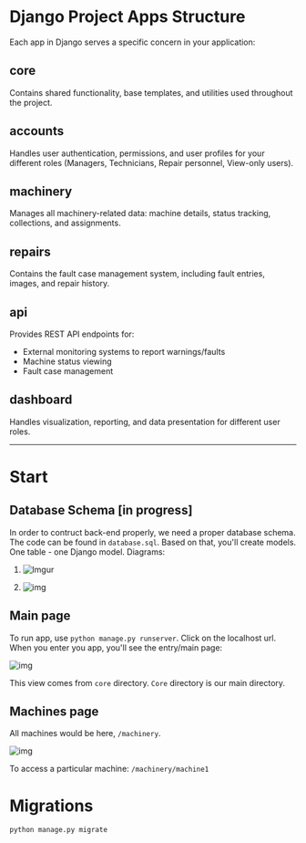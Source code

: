 <h1>Django Project Apps Structure</h1>
    
<p>Each app in Django serves a specific concern in your application:</p>

<h2>core</h2>
<p>Contains shared functionality, base templates, and utilities used throughout the project.</p>

<h2>accounts</h2>
<p>Handles user authentication, permissions, and user profiles for your different roles (Managers, Technicians, Repair personnel, View-only users).</p>

<h2>machinery</h2>
<p>Manages all machinery-related data: machine details, status tracking, collections, and assignments.</p>

<h2>repairs</h2>
<p>Contains the fault case management system, including fault entries, images, and repair history.</p>

<h2>api</h2>
<p>Provides REST API endpoints for:</p>
<ul>
    <li>External monitoring systems to report warnings/faults</li>
    <li>Machine status viewing</li>
    <li>Fault case management</li>
</ul>

<h2>dashboard</h2>
<p>Handles visualization, reporting, and data presentation for different user roles.</p>

------------------------------------------

<h1>Start</h1>

<h2> Database Schema  [in progress] </h2>
In order to contruct back-end properly, we need a proper database schema.
The code can be found in <code>database.sql</code>.
Based on that, you'll create models. One table - one Django model.
Diagrams:


1) ![Imgur](https://imgur.com/f9IaWjw.png)


2) ![img](https://imgur.com/R6PA4hx.png)

<h2>Main page</h2>

To run app, use ``python manage.py runserver``. Click on the localhost url.
When you enter you app, you'll see the entry/main page:

![img](https://imgur.com/OstTlLQ.png)

This view comes from ``core`` directory. ``Core`` directory is our main directory.

<h2>Machines page</h2>

All machines would be here, ```/machinery```.

![img](https://i.imgur.com/sgu0NJy.png)

To access a particular machine: ````/machinery/machine1````

<h1>Migrations</h1>

````python manage.py migrate````



